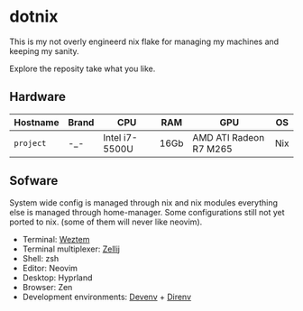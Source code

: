 # dotnix

This is my not overly engineerd nix flake for managing my machines and keeping my sanity.

Explore the reposity take what you like.

## Hardware


| Hostname | Brand                    | CPU             | RAM  | GPU                    | OS  |
| -------- | ------------------------ | --------------- | ---- | ---------------------- | --- |
| `project`| -_-                      |  Intel i7-5500U | 16Gb | AMD ATI Radeon R7 M265 | Nix |

## Sofware

System wide config is managed through nix and nix modules everything else is managed through home-manager. Some configurations still not yet ported to nix. (some of them will never like neovim).

- Terminal: [Weztem](https://github.com/wez/wezterm)
- Terminal multiplexer: [Zellij](https://github.com/zellij-org/zellij)
- Shell: zsh
- Editor: Neovim
- Desktop: Hyprland
- Browser: Zen
- Development environments: [Devenv](https://github.com/cachix/devenv) + [Direnv](https://github.com/nix-community/nix-direnv)

